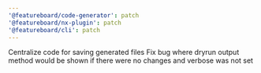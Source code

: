 ```yaml
---
'@featureboard/code-generator': patch
'@featureboard/nx-plugin': patch
'@featureboard/cli': patch
---
```


Centralize code for saving generated files
Fix bug where dryrun output method would be shown if there were no changes and verbose was not set